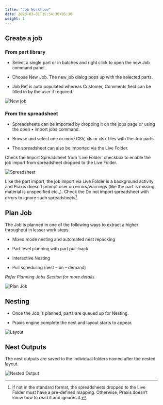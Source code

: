 ```yaml
---
title: "Job Workflow"
date: 2023-03-01T15:54:30+05:30
weight: 1
---
```


## Create a job

 ### From part library

* Select a single part or in batches and right click to open the new Job command panel.

* Choose New Job. The new job dialog pops up with the selected parts.

* Job Ref is auto populated whereas Customer, Comments field can be filled in by the user if required.

![New job](/images/NewJob.png)

### From the spreadsheet

* Spreadsheets can be imported by dropping it on the jobs page or using the open • import jobs command. 

* Browse and select one or more CSV, xls or xlsx files with the Job parts. 

* The spreadsheet can also be imported via the Live Folder.

Check the Import Spreadsheet from 'Live Folder' checkbox to enable the job import from spreadsheet dropped to the Live Folder.

![Spreadsheet](/images/SpreadsheetJob.png)

Like the part import, the job import via Live Folder is a background activity and Praxis doesn’t prompt user on errors/warnings (like the part is missing, material is unspecified etc.,). Check the Do not import spreadsheet with errors to ignore such spreadsheets[^1].

[^1]:  If not in the standard format, the spreadsheets dropped to the Live Folder must have a pre-defined mapping. Otherwise, Praxis doesn’t know how to read it and ignores it.

## Plan Job

The Job is planned in one of the following ways to extract a higher throughput in lesser work steps.

* Mixed mode nesting and automated nest repacking

* Part level planning with part pull-back

* Interactive Nesting 

* Pull scheduling (nest – on – demand)

_Refer Planning Jobs Section for more details_

![Plan Job](/images/PlanJob.png)

## Nesting

* Once the Job is planned, parts are queued up for Nesting. 

* Praxis engine complete the nest and layout starts to appear.

![Layout](/images/layout.png)

## Nest Outputs

The nest outputs are saved to the individual folders named after the nested layout.

![Nested Output](/images/NestOutput.png)